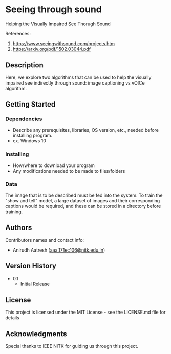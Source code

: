 # Seeing through sound
Helping the Visually Impaired See Thorugh Sound

References:

1. https://www.seeingwithsound.com/projects.htm
2. https://arxiv.org/pdf/1502.03044.pdf


## Description
Here, we explore two algorithms that can be used to help the visually impaired see indirectly through sound: image captioning vs vOICe algorithm.


## Getting Started

### Dependencies

* Describe any prerequisites, libraries, OS version, etc., needed before installing program.
* ex. Windows 10

### Installing

* How/where to download your program
* Any modifications needed to be made to files/folders

### Data
The image that is to be described must be fed into the system. To train the "show and tell" model, a large dataset of images and their corresponding captions would be required, and these can be stored in a directory before training.

## Authors

Contributors names and contact info:
* Anirudh Aatresh (aaa.171ec106@nitk.edu.in)

## Version History
* 0.1
    * Initial Release

## License

This project is licensed under the MIT License - see the LICENSE.md file for details

## Acknowledgments
Special thanks to IEEE NITK for guiding us through this project. 

